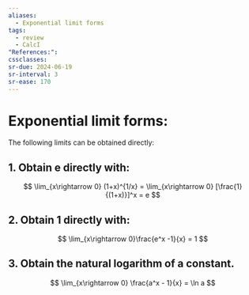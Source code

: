 ```yaml
---
aliases:
  - Exponential limit forms
tags:
  - review
  - CalcI
"References:": 
cssclasses:
sr-due: 2024-06-19
sr-interval: 3
sr-ease: 170
---
```

# Exponential limit forms: 
The following limits can be obtained directly:

## 1. Obtain e directly with:
$$
\lim_{x\rightarrow 0} (1+x)^{1/x} = \lim_{x\rightarrow 0} [\frac{1} {(1+x)}]^x = e
$$
## 2. Obtain 1 directly with: 
$$
\lim_{x\rightarrow 0}\frac{e^x -1}{x} = 1
$$

## 3. Obtain the natural logarithm of a constant. 
$$
\lim_{x\rightarrow 0} \frac{a^x - 1}{x} = \ln a
$$
